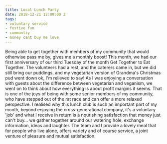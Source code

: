 ```yaml
---
title: Local Lunch Party
date: 2018-12-21 12:00:00 Z
tags:
- voluntary service
- festive fun
- communtiy
- money cant buy me love
---
```


Being able to get together with members of my community that would otherwise pass me by, gives me a monthly boost!  This month, we had our first anniversary of our third Tuesday of the month Get Together to Eat Together.  The volunteers had a rest, and the caterers came in, but we did still bring our puddings, and my vegetarian version of Grandma's Christmas pud went down ok, I'm relieved to say!  As I was enjoying a conversation with guests about the difference between vegetarian and veganism, we went on to think about how everything is about profit margins it seems.  That is one of the joys of being with some senior members of my community, who have stepped out of the rat race and can offer a more relaxed perspective.  I realised why this lunch club is such an important part of my month, beyond enjoying the cross-generational company, it's a voluntary 'job' and what I receive in return is a nourishing satisfaction that money just can't buy... we gather together around our watering hole, exchange information, ideas and laughter.  The team and I provide a lovely meal that for people who live alone, offers variety and of course service, a joint venture of pleasure and mutual satisfaction.